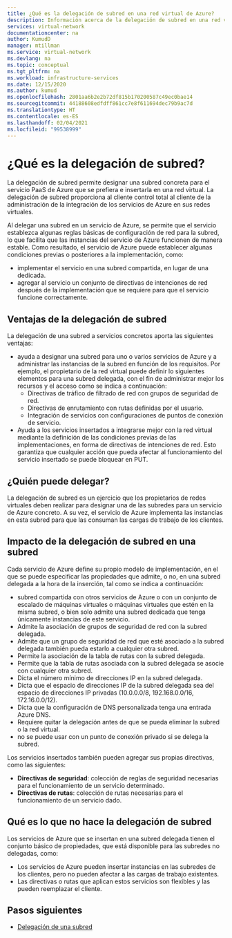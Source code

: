 ```yaml
---
title: ¿Qué es la delegación de subred en una red virtual de Azure?
description: Información acerca de la delegación de subred en una red virtual de Azure
services: virtual-network
documentationcenter: na
author: KumudD
manager: mtillman
ms.service: virtual-network
ms.devlang: na
ms.topic: conceptual
ms.tgt_pltfrm: na
ms.workload: infrastructure-services
ms.date: 12/15/2020
ms.author: kumud
ms.openlocfilehash: 2801aa6b2e2b72df815b170200587c49ec0bae14
ms.sourcegitcommit: 44188608edfdff861cc7e8f611694dec79b9ac7d
ms.translationtype: HT
ms.contentlocale: es-ES
ms.lasthandoff: 02/04/2021
ms.locfileid: "99538999"
---
```

# <a name="what-is-subnet-delegation"></a>¿Qué es la delegación de subred?

La delegación de subred permite designar una subred concreta para el servicio PaaS de Azure que se prefiera e insertarla en una red virtual. La delegación de subred proporciona al cliente control total al cliente de la administración de la integración de los servicios de Azure en sus redes virtuales.

Al delegar una subred en un servicio de Azure, se permite que el servicio establezca algunas reglas básicas de configuración de red para la subred, lo que facilita que las instancias del servicio de Azure funcionen de manera estable. Como resultado, el servicio de Azure puede establecer algunas condiciones previas o posteriores a la implementación, como:
- implementar el servicio en una subred compartida, en lugar de una dedicada.
- agregar al servicio un conjunto de directivas de intenciones de red después de la implementación que se requiere para que el servicio funcione correctamente.

##  <a name="advantages-of-subnet-delegation"></a>Ventajas de la delegación de subred

La delegación de una subred a servicios concretos aporta las siguientes ventajas:

- ayuda a designar una subred para uno o varios servicios de Azure y a administrar las instancias de la subred en función de los requisitos. Por ejemplo, el propietario de la red virtual puede definir lo siguientes elementos para una subred delegada, con el fin de administrar mejor los recursos y el acceso como se indica a continuación:
    - Directivas de tráfico de filtrado de red con grupos de seguridad de red.
    - Directivas de enrutamiento con rutas definidas por el usuario.
    - Integración de servicios con configuraciones de puntos de conexión de servicio.
- Ayuda a los servicios insertados a integrarse mejor con la red virtual mediante la definición de las condiciones previas de las implementaciones, en forma de directivas de intenciones de red. Esto garantiza que cualquier acción que pueda afectar al funcionamiento del servicio insertado se puede bloquear en PUT.


## <a name="who-can-delegate"></a>¿Quién puede delegar?
La delegación de subred es un ejercicio que los propietarios de redes virtuales deben realizar para designar una de las subredes para un servicio de Azure concreto. A su vez, el servicio de Azure implementa las instancias en esta subred para que las consuman las cargas de trabajo de los clientes.

## <a name="impact-of-subnet-delegation-on-your-subnet"></a>Impacto de la delegación de subred en una subred
Cada servicio de Azure define su propio modelo de implementación, en el que se puede especificar las propiedades que admite, o no, en una subred delegada a la hora de la inserción, tal como se indica a continuación:
- subred compartida con otros servicios de Azure o con un conjunto de escalado de máquinas virtuales o máquinas virtuales que estén en la misma subred, o bien solo admite una subred dedicada que tenga únicamente instancias de este servicio.
- Admite la asociación de grupos de seguridad de red con la subred delegada.
- Admite que un grupo de seguridad de red que esté asociado a la subred delegada también pueda estarlo a cualquier otra subred.
- Permite la asociación de la tabla de rutas con la subred delegada.
- Permite que la tabla de rutas asociada con la subred delegada se asocie con cualquier otra subred.
- Dicta el número mínimo de direcciones IP en la subred delegada.
- Dicta que el espacio de direcciones IP de la subred delegada sea del espacio de direcciones IP privadas (10.0.0.0/8, 192.168.0.0/16, 172.16.0.0/12).
- Dicta que la configuración de DNS personalizada tenga una entrada Azure DNS.
- Requiere quitar la delegación antes de que se pueda eliminar la subred o la red virtual.
- no se puede usar con un punto de conexión privado si se delega la subred.

Los servicios insertados también pueden agregar sus propias directivas, como las siguientes:
- **Directivas de seguridad**: colección de reglas de seguridad necesarias para el funcionamiento de un servicio determinado.
- **Directivas de rutas**: colección de rutas necesarias para el funcionamiento de un servicio dado.

## <a name="what-subnet-delegation-does-not-do"></a>Qué es lo que no hace la delegación de subred

Los servicios de Azure que se insertan en una subred delegada tienen el conjunto básico de propiedades, que está disponible para las subredes no delegadas, como:
-  Los servicios de Azure pueden insertar instancias en las subredes de los clientes, pero no pueden afectar a las cargas de trabajo existentes.
-  Las directivas o rutas que aplican estos servicios son flexibles y las pueden reemplazar el cliente.

## <a name="next-steps"></a>Pasos siguientes

- [Delegación de una subred](manage-subnet-delegation.md)
